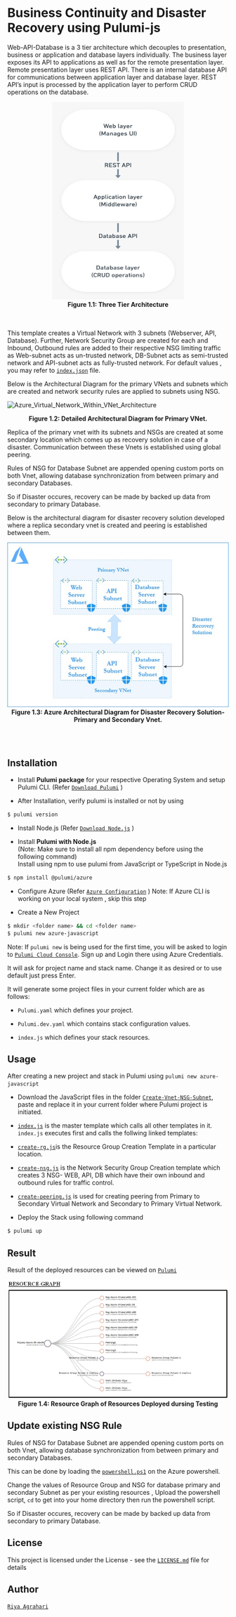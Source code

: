 # Business Continuity and Disaster Recovery using Pulumi-js

Web-API-Database is a 3 tier architecture which decouples to presentation, business or application and database layers individually. The business layer exposes its API to applications as well as for the remote presentation layer. Remote presentation layer uses REST API. There is an internal database API for communications between application layer and database layer. REST API’s input is processed by the application layer to perform CRUD operations on the database.
<br />

<p align="center">
<img src="./Diagrams/WEB-API-DB.jpeg" height="450" width="300">
<br />
    <b> Figure 1.1: Three Tier Architecture </b>  
</p>

<br /><br />
This template creates a Virtual Network with 3 subnets (Webserver, API, Database). Further, Network Security Group are created for each and Inbound, Outbound rules are added to their respective NSG limiting traffic as Web-subnet acts as un-trusted network, DB-Subnet acts as semi-trusted network and API-subnet acts as fully-trusted network.
For default values , you may refer to [`index.json`](https://github.com/riyaagrahari/Pulumi-Azure/blob/master/Create-Vnet-NSG-Subnet/index.js) file.

Below is the Architectural Diagram for the primary VNets and subnets which are created and network security rules are applied to subnets using NSG.

    
![Azure_Virtual_Network_Within_VNet_Architecture](https://user-images.githubusercontent.com/24872414/60388745-684a7d80-9ad3-11e9-9d48-1fe94b6a4177.jpg)
<br />
<p align="center">
    <b> Figure 1.2: Detailed Architectural Diagram for Primary VNet.</b>
</p>
Replica of the primary vnet with its subnets and NSGs are created at some secondary location which comes up as recovery solution in case of a disaster. Communication between these Vnets is established using global peering.

Rules of NSG for Database Subnet are appended opening custom ports on both Vnet, allowing database synchronization from between primary and secondary Databases.

So if Disaster occures, recovery can be made by backed up data from secondary to primary Database.<br />

Below is the architectural diagram for disaster recovery solution developed where a replica secondary vnet is created and peering is established between them.

<p align="center">
<img src="./Diagrams/Architecture-DisasterRecovery.jpg">
<br />
    <b> Figure 1.3: Azure Architectural Diagram for Disaster Recovery Solution- Primary and Secondary Vnet. </b>
</p>
<br /><br />

## Installation

- Install <b>Pulumi package</b> for your respective Operating System and setup Pulumi CLI. (Refer [`Download Pulumi`](https://www.pulumi.com/docs/reference/install/) )

- After Installation, verify pulumi is installed or not by using
 ```bash
$ pulumi version
```
- Install Node.js (Refer [`Download Node.js`](https://nodejs.org/en/download/) )<br />

- Install <b>Pulumi with Node.js</b> <br/>
 (Note: Make sure to install all npm dependency before using the following command)<br />
 Install using npm to use pulumi from JavaScript or TypeScript in Node.js
 ```bash
$ npm install @pulumi/azure
```
- Configure Azure (Refer [`Azure Configuration`](https://www.pulumi.com/docs/reference/clouds/azure/setup/) )
Note: If Azure CLI is working on your local system , skip this step 

- Create a New Project
 ```bash
$ mkdir <folder name> && cd <folder name>
$ pulumi new azure-javascript
```
Note: If ```pulumi new``` is being used for the first time, you will be asked to login to [`Pulumi Cloud Console`](https://app.pulumi.com/). Sign up and Login there using Azure Credentials.

It will ask for project name and stack name. Change it as desired or to use default just press Enter.

It will generate some project files in your current folder which are as follows: <br />
- ```Pulumi.yaml``` which defines your project.<br />

- ```Pulumi.dev.yaml``` which contains stack configuration values.<br />

- ```index.js``` which defines your stack resources.
## Usage
After creating a new project and stack in Pulumi using ```pulumi new azure-javascript```<br />

- Download the JavaScript files in the folder [`Create-Vnet-NSG-Subnet`](https://github.com/riyaagrahari/Pulumi-Azure/tree/master/Create-Vnet-NSG-Subnet), paste and replace it in your current folder where Pulumi project is initiated.
- [`index.js`](https://github.com/riyaagrahari/IaC-using-Pulumi/blob/master/Create-Vnet-NSG-Subnet-DisasterRecovery/index.js) is the master template which calls all other templates in it.
```index.js``` executes first and calls the follwing linked templates:

- [`create-rg.js`](https://github.com/riyaagrahari/IaC-using-Pulumi/blob/master/Create-Vnet-NSG-Subnet-DisasterRecovery/create-rg.js)is the Resource Group Creation Template in a particular location. 

- [`create-nsg.js`](https://github.com/riyaagrahari/IaC-using-Pulumi/blob/master/Create-Vnet-NSG-Subnet-DisasterRecovery/create-nsg.js) is the Network Security Group Creation template which creates 3 NSG- WEB, API, DB which have their own inbound and outbound rules for traffic control.

- [`create-peering.js`](https://github.com/riyaagrahari/IaC-using-Pulumi/blob/master/Create-Vnet-NSG-Subnet-DisasterRecovery/create-peering.js) is used for creating peering from Primary to Secondary Virtual Network and Secondary to Primary Virtual Network.

- Deploy the Stack using following command
 ```bash
$ pulumi up
```
## Result
Result of the deployed resources can be viewed on [`Pulumi`](https://app.pulumi.com)
<p align="center">
<img src="./Diagrams/Result.JPG">
<br />
    <b> Figure 1.4: Resource Graph of Resources Deployed dursing Testing </b>  
</p>

## Update existing NSG Rule
Rules of NSG for Database Subnet are appended opening custom ports on both Vnet, allowing database synchronization from between primary and secondary Databases.

This can be done by loading the [`powershell.ps1`](https://github.com/riyaagrahari/IaC-Azure-using-Pulumi/blob/master/Create-Vnet-NSG-Subnet-DisasterRecovery/powershell.ps1) on the Azure powershell.

Change the values of Resource Group and NSG for database primary and secondary Subnet as per your existing resources , Upload the powershell script, ```cd``` to get into your home directory then run the powershell script.

So if Disaster occures, recovery can be made by backed up data from secondary to primary Database.

## License

This project is licensed under the  License - see the [`LICENSE.md`](https://github.com/riyaagrahari/IaC-Azure-using-Pulumi/blob/master/LICENSE) file for details
## Author

[`Riya Agrahari`](https://github.com/riyaagrahari/)<br />

